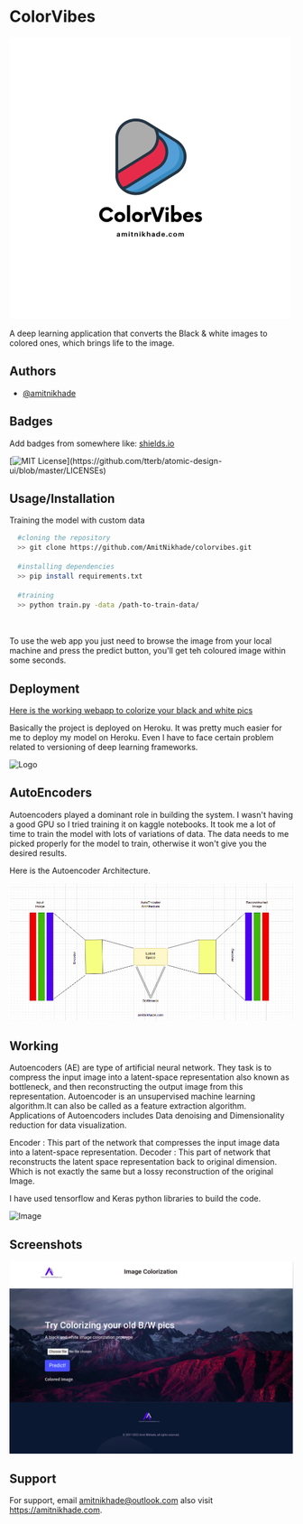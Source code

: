 
# ColorVibes

![Logo](https://github.com/AmitNikhade/colorvibes/blob/master/logo.png?raw=true)

A deep learning application that converts the Black & white images to colored ones, which brings life to the image.




## Authors

- [@amitnikhade](https://amitnikhade.com/)

  
## Badges

Add badges from somewhere like: [shields.io](https://shields.io/)

[![MIT License](https://img.shields.io/apm/l/atomic-design-ui.svg?)](https://github.com/tterb/atomic-design-ui/blob/master/LICENSEs)

## Usage/Installation

Training the model with custom data
```bash
  #cloning the repository
  >> git clone https://github.com/AmitNikhade/colorvibes.git

  #installing dependencies
  >> pip install requirements.txt

  #training
  >> python train.py -data /path-to-train-data/

  
```

  To use the web app you just need to browse the image from your local machine and press the predict button, you'll get teh coloured image within some seconds.

## Deployment
[Here is the working webapp to colorize your black and white pics](https://colorvibes.herokuapp.com/)

Basically the project is deployed on Heroku. It was pretty much easier for me to deploy my model on Heroku. Even I have to face certain problem related to versioning of deep learning frameworks. 

![Logo](https://coursework.vschool.io/content/images/size/w2000/2017/12/Image-result-for-heroku-photo-banner.png)


## AutoEncoders

Autoencoders played a dominant role in building the system. I wasn't having a good GPU so I tried training it on kaggle notebooks. It took me a lot of time to train the model with lots of variations of data. The data needs to me picked properly for the model to train, otherwise it won't give you the desired results.  

Here is the Autoencoder Architecture.


![Image](https://github.com/AmitNikhade/colorvibes/blob/master/Autoencoder.png?raw=true)



## Working

Autoencoders (AE) are type of artificial neural network. They task is to compress the input image into a latent-space representation also known as bottleneck, and then reconstructing the output image from this representation. Autoencoder is an unsupervised machine learning algorithm.It can also be called as a feature extraction algorithm.
Applications of Autoencoders includes Data denoising and Dimensionality reduction for data visualization.

Encoder : This part of the network that compresses the input image data into a latent-space representation.
Decoder : This part of network that reconstructs the latent space representation back to original dimension. Which is not exactly the same but a lossy reconstruction of the original Image.

I have used tensorflow and Keras python libraries to build the code.

![Image](https://miro.medium.com/max/1000/1*LkKz4wtZNBo5i-Vc8DWhTA.png)

## Screenshots

![App Screenshot](https://github.com/AmitNikhade/colorvibes/blob/master/Screenshot-20210813132428-1444x976.png?raw=true)



  
## Support

For support, email amitnikhade@outlook.com also visit https://amitnikhade.com.

  
